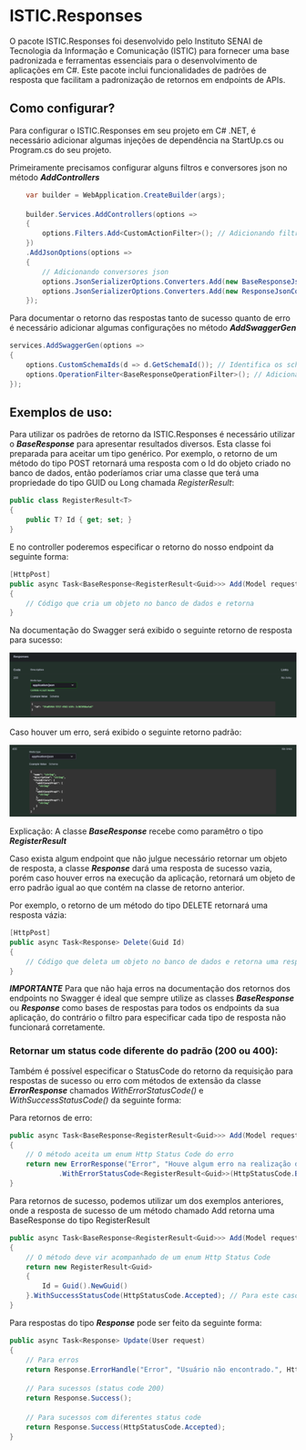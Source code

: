 # ISTIC.Responses

O pacote ISTIC.Responses foi desenvolvido pelo Instituto SENAI de Tecnologia da Informação e Comunicação (ISTIC) para fornecer uma base padronizada e ferramentas essenciais para o desenvolvimento de aplicações em C#. Este pacote inclui funcionalidades de padrões de resposta que facilitam a padronização de retornos em endpoints de APIs.

## Como configurar?

Para configurar o ISTIC.Responses em seu projeto em C# .NET, é necessário adicionar algumas injeções de dependência na StartUp.cs ou Program.cs do seu projeto.

Primeiramente precisamos configurar alguns filtros e conversores json no método ***AddControllers***

```csharp
    var builder = WebApplication.CreateBuilder(args);

    builder.Services.AddControllers(options =>
    {
        options.Filters.Add<CustomActionFilter>(); // Adicionando filtro
    })
    .AddJsonOptions(options =>
    {
        // Adicionando conversores json
        options.JsonSerializerOptions.Converters.Add(new BaseResponseJsonConverterFactory());
        options.JsonSerializerOptions.Converters.Add(new ResponseJsonConverterFactory());
    });
```

Para documentar o retorno das respostas tanto de sucesso quanto de erro é necessário adicionar algumas configurações no método ***AddSwaggerGen***

```csharp
services.AddSwaggerGen(options =>
{
    options.CustomSchemaIds(d => d.GetSchemaId()); // Identifica os schemas genéricos e adiciona-os
    options.OperationFilter<BaseResponseOperationFilter>(); // Adicionando filtros para os tipos de resposta
});
```

## Exemplos de uso:

Para utilizar os padrões de retorno da ISTIC.Responses é necessário utilizar o ***BaseResponse<T>*** para apresentar resultados diversos. Esta classe foi preparada para aceitar um tipo genérico.
Por exemplo, o retorno de um método do tipo POST retornará uma resposta com o Id do objeto criado no banco de dados, então poderíamos criar uma classe que terá uma propriedade do tipo GUID ou Long chamada *RegisterResult*:

```csharp
public class RegisterResult<T>
{
    public T? Id { get; set; }
}
```

E no controller poderemos especificar o retorno do nosso endpoint da seguinte forma:

```csharp
[HttpPost]
public async Task<BaseResponse<RegisterResult<Guid>>> Add(Model request)
{
    // Código que cria um objeto no banco de dados e retorna
}
```

Na documentação do Swagger será exibido o seguinte retorno de resposta para sucesso:

![swagger1 img](/readme-imgs/swagger_1.png)

Caso houver um erro, será exibido o seguinte retorno padrão:

![swagger2 img](/readme-imgs/swagger_2.png)

Explicação: A classe ***BaseResponse<T>*** recebe como paramêtro o tipo ***RegisterResult<Guid>***

Caso exista algum endpoint que não julgue necessário retornar um objeto de resposta, a classe ***Response*** dará uma resposta de sucesso vazia, porém caso houver erros na execução da aplicação, retornará um objeto de erro padrão igual ao que contém na classe de retorno anterior.

Por exemplo, o retorno de um método do tipo DELETE retornará uma resposta vázia:

```csharp
[HttpPost]
public async Task<Response> Delete(Guid Id)
{
    // Código que deleta um objeto no banco de dados e retorna uma resposta vazia
}
```

***IMPORTANTE***
Para que não haja erros na documentação dos retornos dos endpoints no Swagger é ideal que sempre utilize as classes ***BaseResponse<T>*** ou ***Response*** como bases de respostas para todos os endpoints da sua aplicação, do contrário o filtro para especificar cada tipo de resposta não funcionará corretamente.

### Retornar um status code diferente do padrão (200 ou 400):

Também é possível especificar o StatusCode do retorno da requisição para respostas de sucesso ou erro com métodos de extensão da classe ***ErrorResponse*** chamados *WithErrorStatusCode<T>()* e *WithSuccessStatusCode()* da seguinte forma:

Para retornos de erro:
```csharp
public async Task<BaseResponse<RegisterResult<Guid>>> Add(Model request)
{
    // O método aceita um enum Http Status Code do erro
    return new ErrorResponse("Error", "Houve algum erro na realização da operação.")
            .WithErrorStatusCode<RegisterResult<Guid>>(HttpStatusCode.BadRequest); // É necessário especificar o tipo de retorno do método
}
```

Para retornos de sucesso, podemos utilizar um dos exemplos anteriores, onde a resposta de sucesso de um método chamado Add retorna uma BaseResponse do tipo RegisterResult<Guid>
```csharp
public async Task<BaseResponse<RegisterResult<Guid>>> Add(Model request)
{
    // O método deve vir acompanhado de um enum Http Status Code
    return new RegisterResult<Guid>
    {
        Id = Guid().NewGuid()
    }.WithSuccessStatusCode(HttpStatusCode.Accepted); // Para este caso, não é necessário especificar o tipo de retorno do método
}
```

Para respostas do tipo ***Response*** pode ser feito da seguinte forma:

```csharp
public async Task<Response> Update(User request)
{
    // Para erros
    return Response.ErrorHandle("Error", "Usuário não encontrado.", HttpStatusCode.NotFound);

    // Para sucessos (status code 200)
    return Response.Success();

    // Para sucessos com diferentes status code
    return Response.Success(HttpStatusCode.Accepted);
}
```